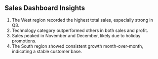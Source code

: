 
## Sales Dashboard Insights

1. The West region recorded the highest total sales, especially strong in Q3.
2. Technology category outperformed others in both sales and profit.
3. Sales peaked in November and December, likely due to holiday promotions.
4. The South region showed consistent growth month-over-month, indicating a stable customer base.
